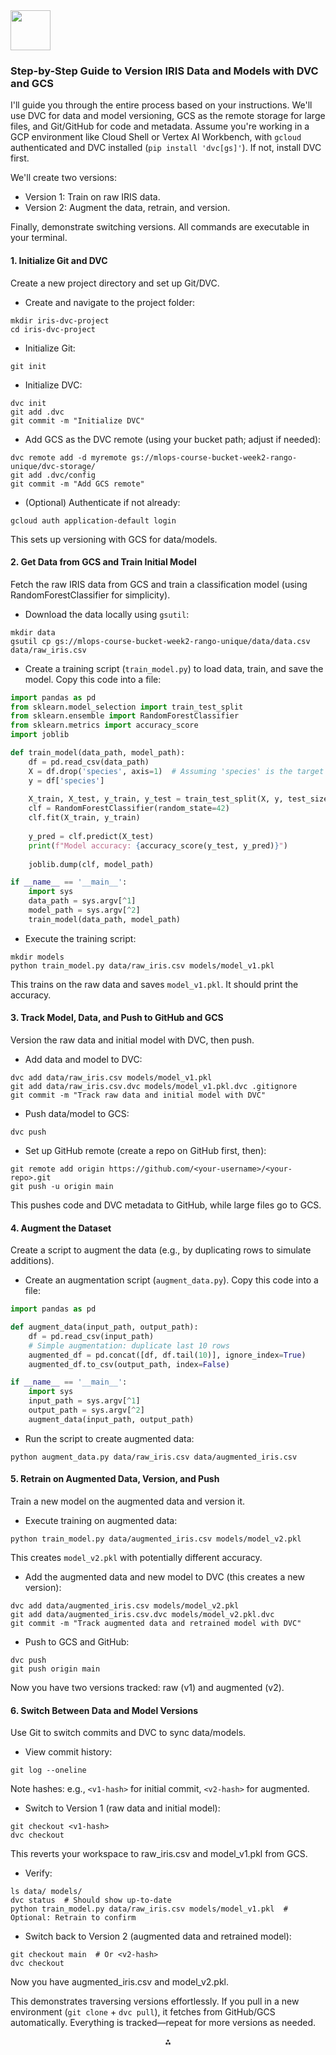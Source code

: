 <img src="https://r2cdn.perplexity.ai/pplx-full-logo-primary-dark%402x.png" style="height:64px;margin-right:32px"/>

### Step-by-Step Guide to Version IRIS Data and Models with DVC and GCS

I'll guide you through the entire process based on your instructions. We'll use DVC for data and model versioning, GCS as the remote storage for large files, and Git/GitHub for code and metadata. Assume you're working in a GCP environment like Cloud Shell or Vertex AI Workbench, with `gcloud` authenticated and DVC installed (`pip install 'dvc[gs]'`). If not, install DVC first.

We'll create two versions:

- Version 1: Train on raw IRIS data.
- Version 2: Augment the data, retrain, and version.

Finally, demonstrate switching versions. All commands are executable in your terminal.

#### 1. Initialize Git and DVC

Create a new project directory and set up Git/DVC.

- Create and navigate to the project folder:

```
mkdir iris-dvc-project
cd iris-dvc-project
```

- Initialize Git:

```
git init
```

- Initialize DVC:

```
dvc init
git add .dvc
git commit -m "Initialize DVC"
```

- Add GCS as the DVC remote (using your bucket path; adjust if needed):

```
dvc remote add -d myremote gs://mlops-course-bucket-week2-rango-unique/dvc-storage/
git add .dvc/config
git commit -m "Add GCS remote"
```

- (Optional) Authenticate if not already:

```
gcloud auth application-default login
```


This sets up versioning with GCS for data/models.

#### 2. Get Data from GCS and Train Initial Model

Fetch the raw IRIS data from GCS and train a classification model (using RandomForestClassifier for simplicity).

- Download the data locally using `gsutil`:

```
mkdir data
gsutil cp gs://mlops-course-bucket-week2-rango-unique/data/data.csv data/raw_iris.csv
```

- Create a training script (`train_model.py`) to load data, train, and save the model. Copy this code into a file:

```python
import pandas as pd
from sklearn.model_selection import train_test_split
from sklearn.ensemble import RandomForestClassifier
from sklearn.metrics import accuracy_score
import joblib

def train_model(data_path, model_path):
    df = pd.read_csv(data_path)
    X = df.drop('species', axis=1)  # Assuming 'species' is the target column
    y = df['species']
    
    X_train, X_test, y_train, y_test = train_test_split(X, y, test_size=0.2, random_state=42)
    clf = RandomForestClassifier(random_state=42)
    clf.fit(X_train, y_train)
    
    y_pred = clf.predict(X_test)
    print(f"Model accuracy: {accuracy_score(y_test, y_pred)}")
    
    joblib.dump(clf, model_path)

if __name__ == '__main__':
    import sys
    data_path = sys.argv[^1]
    model_path = sys.argv[^2]
    train_model(data_path, model_path)
```

- Execute the training script:

```
mkdir models
python train_model.py data/raw_iris.csv models/model_v1.pkl
```

This trains on the raw data and saves `model_v1.pkl`. It should print the accuracy.


#### 3. Track Model, Data, and Push to GitHub and GCS

Version the raw data and initial model with DVC, then push.

- Add data and model to DVC:

```
dvc add data/raw_iris.csv models/model_v1.pkl
git add data/raw_iris.csv.dvc models/model_v1.pkl.dvc .gitignore
git commit -m "Track raw data and initial model with DVC"
```

- Push data/model to GCS:

```
dvc push
```

- Set up GitHub remote (create a repo on GitHub first, then):

```
git remote add origin https://github.com/<your-username>/<your-repo>.git
git push -u origin main
```

This pushes code and DVC metadata to GitHub, while large files go to GCS.


#### 4. Augment the Dataset

Create a script to augment the data (e.g., by duplicating rows to simulate additions).

- Create an augmentation script (`augment_data.py`). Copy this code into a file:

```python
import pandas as pd

def augment_data(input_path, output_path):
    df = pd.read_csv(input_path)
    # Simple augmentation: duplicate last 10 rows
    augmented_df = pd.concat([df, df.tail(10)], ignore_index=True)
    augmented_df.to_csv(output_path, index=False)

if __name__ == '__main__':
    import sys
    input_path = sys.argv[^1]
    output_path = sys.argv[^2]
    augment_data(input_path, output_path)
```

- Run the script to create augmented data:

```
python augment_data.py data/raw_iris.csv data/augmented_iris.csv
```


#### 5. Retrain on Augmented Data, Version, and Push

Train a new model on the augmented data and version it.

- Execute training on augmented data:

```
python train_model.py data/augmented_iris.csv models/model_v2.pkl
```

This creates `model_v2.pkl` with potentially different accuracy.
- Add the augmented data and new model to DVC (this creates a new version):

```
dvc add data/augmented_iris.csv models/model_v2.pkl
git add data/augmented_iris.csv.dvc models/model_v2.pkl.dvc
git commit -m "Track augmented data and retrained model with DVC"
```

- Push to GCS and GitHub:

```
dvc push
git push origin main
```


Now you have two versions tracked: raw (v1) and augmented (v2).

#### 6. Switch Between Data and Model Versions

Use Git to switch commits and DVC to sync data/models.

- View commit history:

```
git log --oneline
```

Note hashes: e.g., `<v1-hash>` for initial commit, `<v2-hash>` for augmented.
- Switch to Version 1 (raw data and initial model):

```
git checkout <v1-hash>
dvc checkout
```

This reverts your workspace to raw_iris.csv and model_v1.pkl from GCS.
- Verify:

```
ls data/ models/
dvc status  # Should show up-to-date
python train_model.py data/raw_iris.csv models/model_v1.pkl  # Optional: Retrain to confirm
```

- Switch back to Version 2 (augmented data and retrained model):

```
git checkout main  # Or <v2-hash>
dvc checkout
```

Now you have augmented_iris.csv and model_v2.pkl.

This demonstrates traversing versions effortlessly. If you pull in a new environment (`git clone` + `dvc pull`), it fetches from GitHub/GCS automatically. Everything is tracked—repeat for more versions as needed.

<div align="center">⁂</div>

[^1]: https://ppl-ai-code-interpreter-files.s3.amazonaws.com/web/direct-files/d78b29147fd46ab3e3b84395bd515c55/ff0c6101-afb8-4b02-804e-1ae2d3a7435e/2be78259.py

[^2]: https://ppl-ai-code-interpreter-files.s3.amazonaws.com/web/direct-files/d78b29147fd46ab3e3b84395bd515c55/ff0c6101-afb8-4b02-804e-1ae2d3a7435e/b2714d52.py

